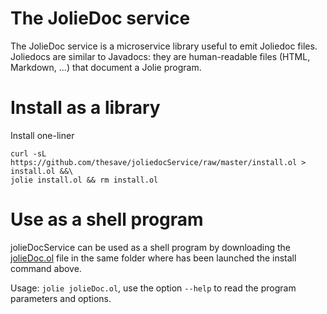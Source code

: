 # The JolieDoc service

The JolieDoc service is a microservice library useful to emit Joliedoc files.
Joliedocs are similar to Javadocs: they are human-readable files (HTML, Markdown, ...) that document a Jolie program.

# Install as a library

Install one-liner

```
curl -sL https://github.com/thesave/joliedocService/raw/master/install.ol > install.ol &&\
jolie install.ol && rm install.ol
```

# Use as a shell program

jolieDocService can be used as a shell program by downloading the [jolieDoc.ol](https://github.com/thesave/joliedocService/jolieDoc.ol) file in the same folder where has been launched the install command above.

Usage: `jolie jolieDoc.ol`, use the option `--help` to read the program parameters and options.
